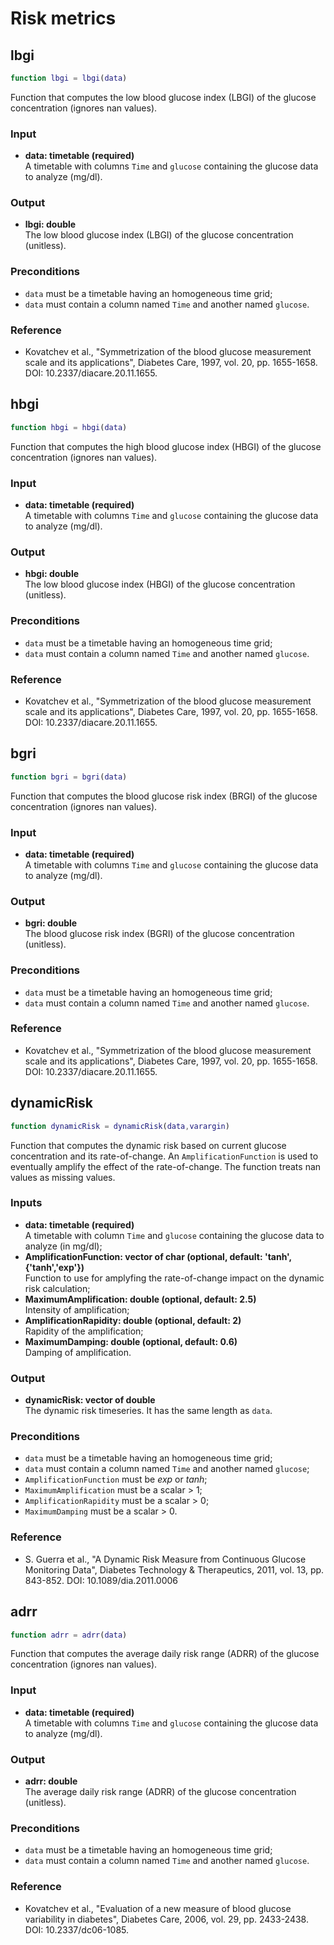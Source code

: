 # Risk metrics

## lbgi
```MATLAB
function lbgi = lbgi(data)
```
Function that computes the low blood glucose index (LBGI) of the glucose concentration (ignores nan values).

### Input
   - **data: timetable (required)** <br>
   A timetable with columns `Time` and `glucose` containing the glucose data to analyze (mg/dl).
### Output 
   - **lbgi: double** <br>
   The low blood glucose index (LBGI) of the glucose concentration (unitless).
### Preconditions
   - `data` must be a timetable having an homogeneous time grid;
   - `data` must contain a column named `Time` and another named `glucose`.
### Reference
   - Kovatchev et al., "Symmetrization of the blood glucose measurement scale and
   its applications", Diabetes Care, 1997, vol. 20, pp. 1655-1658. DOI: 10.2337/diacare.20.11.1655.

## hbgi
```MATLAB
function hbgi = hbgi(data)
```
Function that computes the high blood glucose index (HBGI) of the glucose concentration (ignores nan values).

### Input
   - **data: timetable (required)** <br>
   A timetable with columns `Time` and `glucose` containing the glucose data to analyze (mg/dl).
### Output 
   - **hbgi: double** <br>
   The low blood glucose index (HBGI) of the glucose concentration (unitless).
### Preconditions
   - `data` must be a timetable having an homogeneous time grid;
   - `data` must contain a column named `Time` and another named `glucose`.
### Reference
   - Kovatchev et al., "Symmetrization of the blood glucose measurement scale and
   its applications", Diabetes Care, 1997, vol. 20, pp. 1655-1658. DOI: 10.2337/diacare.20.11.1655.
   
## bgri
```MATLAB
function bgri = bgri(data)
```
Function that computes the blood glucose risk index (BRGI) of the glucose concentration (ignores nan values).

### Input
   - **data: timetable (required)** <br>
   A timetable with columns `Time` and `glucose` containing the glucose data to analyze (mg/dl).
### Output 
   - **bgri: double** <br>
   The blood glucose risk index (BGRI) of the glucose concentration (unitless).
### Preconditions
   - `data` must be a timetable having an homogeneous time grid;
   - `data` must contain a column named `Time` and another named `glucose`.
### Reference
   - Kovatchev et al., "Symmetrization of the blood glucose measurement scale and
   its applications", Diabetes Care, 1997, vol. 20, pp. 1655-1658. DOI: 10.2337/diacare.20.11.1655.
   
## dynamicRisk
```MATLAB
function dynamicRisk = dynamicRisk(data,varargin)
```
Function that computes the dynamic risk based on current
glucose concentration and its rate-of-change. An `AmplificationFunction` is used to eventually amplify the effect of the rate-of-change. The function treats nan values as missing values.

### Inputs
  - **data: timetable (required)** <br>
  A timetable with column `Time` and `glucose` containing the glucose data to analyze (in mg/dl);
  - **AmplificationFunction: vector of char (optional, default: 'tanh', {'tanh','exp'})** <br>
  Function to use for amplyfing the rate-of-change impact on the dynamic risk calculation;
  - **MaximumAmplification: double (optional, default: 2.5)** <br>
  Intensity of amplification;
  - **AmplificationRapidity: double (optional, default: 2)** <br>
  Rapidity of the amplification;
  - **MaximumDamping: double (optional, default: 0.6)** <br>
  Damping of amplification. 
### Output
  - **dynamicRisk: vector of double** <br>
  The dynamic risk timeseries. It has the same length as `data`.
### Preconditions
  - `data` must be a timetable having an homogeneous time grid;
  - `data` must contain a column named `Time` and another named `glucose`;
  - `AmplificationFunction` must be *exp* or *tanh*;
  - `MaximumAmplification` must be a scalar > 1;
  - `AmplificationRapidity` must be a scalar > 0;
  - `MaximumDamping` must be a scalar > 0. 
### Reference 
  - S. Guerra et al., "A Dynamic Risk Measure from Continuous Glucose Monitoring Data", Diabetes Technology & Therapeutics, 2011, vol. 13, pp. 843-852. DOI: 10.1089/dia.2011.0006

## adrr
```MATLAB
function adrr = adrr(data)
```
Function that computes the average daily risk range (ADRR) of the glucose concentration (ignores nan values).

### Input
   - **data: timetable (required)** <br>
   A timetable with columns `Time` and `glucose` containing the glucose data to analyze (mg/dl).
### Output 
   - **adrr: double** <br>
   The average daily risk range (ADRR) of the glucose concentration (unitless).
### Preconditions
   - `data` must be a timetable having an homogeneous time grid;
   - `data` must contain a column named `Time` and another named `glucose`.
### Reference
   - Kovatchev et al., "Evaluation of a new measure of blood glucose variability in
   diabetes", Diabetes Care, 2006, vol. 29, pp. 2433-2438. DOI: 10.2337/dc06-1085.